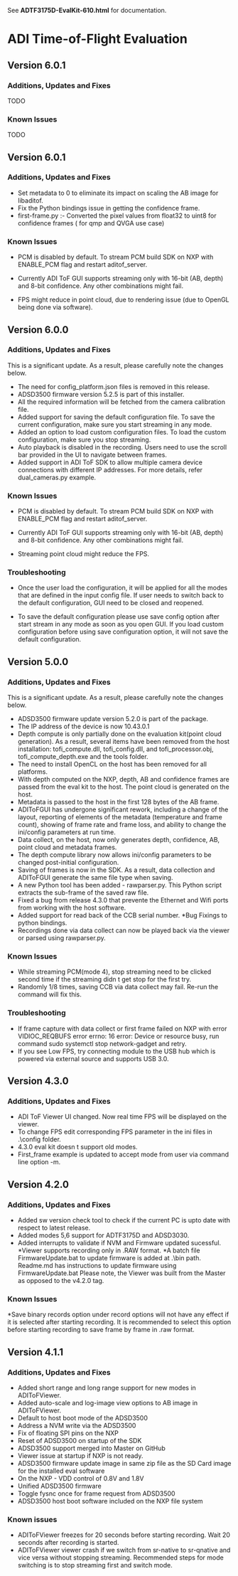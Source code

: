See **ADTF3175D-EvalKit-610.html** for documentation.

# ADI Time-of-Flight Evaluation

## Version 6.0.1

### Additions, Updates and Fixes

TODO

### Known Issues

TODO

## Version 6.0.1

### Additions, Updates and Fixes

* Set metadata to 0 to eliminate its impact on scaling the AB image for libaditof.
* Fix the Python bindings issue in getting the confidence frame.
* first-frame.py :- Converted the pixel values from float32 to uint8 for confidence frames ( for qmp and QVGA use case)

### Known Issues

* PCM is disabled by default. To stream PCM build SDK on NXP with ENABLE_PCM flag and restart aditof_server.

* Currently ADI ToF GUI supports streaming only with 16-bit (AB, depth) and 8-bit confidence. Any other combinations might fail.
* FPS might reduce in point cloud, due to rendering issue (due to OpenGL being done via software).

## Version 6.0.0

### Additions, Updates and Fixes

This is a significant update. As a result, please carefully note the changes below.

* The need for config_platform.json files is removed in this release.
* ADSD3500 firmware version 5.2.5 is part of this installer.
* All the required information will be fetched from the camera calibration file.
* Added support for saving the default configuration file. To save the current configuration, make sure you start streaming in any mode.
* Added an option to load custom configuration files. To load the custom configuration, make sure you stop streaming.
* Auto playback is disabled in the recording. Users need to use the scroll bar provided in the UI to navigate between frames.
* Added support in ADI ToF SDK to allow multiple camera device connections with different IP addresses. For more details, refer dual_cameras.py example.

### Known Issues

* PCM is disabled by default. To stream PCM build SDK on NXP with ENABLE_PCM flag and restart aditof_server.

* Currently ADI ToF GUI supports streaming only with 16-bit (AB, depth) and 8-bit confidence. Any other combinations might fail.

* Streaming point cloud might reduce the FPS.

### Troubleshooting


* Once the user load the configuration, it will be applied for all the modes that are defined in the input config file. If user needs to switch back to the default configuration, GUI need to be closed and reopened.

* To save the default configuration please use save config option after start stream in any mode as soon as you open GUI. If you load custom configuration before using save configuration option, it will not save the default configuration.


## Version 5.0.0

### Additions, Updates and Fixes

This is a significant update. As a result, please carefully note the changes below.

* ADSD3500 firmware update version 5.2.0 is part of the package.
* The IP address of the device is now 10.43.0.1
* Depth compute is only partially done on the evaluation kit(point cloud generation). As a result, several items have been removed from the host installation: tofi_compute.dll, tofi_config.dll, and tofi_processor.obj, tofi_compute_depth.exe and the tools folder.
* The need to install OpenCL on the host has been removed for all platforms.
* With depth computed on the NXP, depth, AB and confidence frames are passed from the eval kit to the host. The point cloud is generated on the host.
* Metadata is passed to the host in the first 128 bytes of the AB frame.
* ADIToFGUI has undergone significant rework, including a change of the layout, reporting of elements of the metadata (temperature and frame count), showing of frame rate and frame loss, and ability to change the ini/config parameters at run time.
* Data collect, on the host, now only generates depth, confidence, AB, point cloud and metadata frames.
* The depth compute library now allows ini/config parameters to be changed post-initial configuration.
* Saving of frames is now in the SDK. As a result, data collection and ADIToFGUI generate the same file type when saving.
* A new Python tool has been added - rawparser.py. This Python script extracts the sub-frame of the saved raw file.
* Fixed a bug from release 4.3.0 that prevente the Ethernet and Wifi ports from working with the host software.
* Added support for read back of the CCB serial number.
*Bug Fixings to python bindings.
* Recordings done via data collect can now be played back via the viewer or parsed using rawparser.py.

### Known Issues
* While streaming PCM(mode 4), stop streaming need to be clicked second time if the streaming didn t get stop for the first try.
* Randomly 1/8 times, saving CCB via data collect may fail. Re-run the command will fix this.

### Troubleshooting
* If frame capture with data collect or first frame failed on NXP with error VIDIOC_REQBUFS error errno: 16 error: Device or resource busy, run command  sudo systemctl stop network-gadget  and retry.
* If you see Low FPS, try connecting module to the USB hub which is powered via external source and supports USB 3.0.
 

## Version 4.3.0

### Additions, Updates and Fixes

* ADI ToF Viewer UI changed. Now real time FPS will be displayed on the viewer.
* To change FPS edit corresponding FPS parameter in the ini files in .\config folder.
* 4.3.0 eval kit doesn t support old modes.
* First_frame example is updated to accept mode from user via command line option -m.

## Version 4.2.0

### Additions, Updates and Fixes

* Added sw version check tool to check if the current PC is upto date with respect to latest release.
* Added modes 5,6 support for ADTF3175D and ADSD3030.
* Added interrupts to validate if NVM and Firmware updated sucessful.
*Viewer supports recording only in .RAW format.
*A batch file FirmwareUpdate.bat to update firmware is added at .\bin path. Readme.md has instructions to update firmware using FirmwareUpdate.bat
Please note, the Viewer was built from the Master as opposed to the v4.2.0 tag.

### Known Issues

*Save binary records option under record options will not have any effect if it is selected after starting recording. It is recommended to select this option before starting recording to save frame by frame in .raw format.

## Version 4.1.1

### Additions, Updates and Fixes

* Added short range and long range support for new modes in ADIToFViewer.
* Added auto-scale and log-image view options to AB image in ADIToFViewer.
* Default to host boot mode of the ADSD3500
* Address a NVM write via the ADSD3500
* Fix of floating SPI pins on the NXP
* Reset of ADSD3500 on startup of the SDK
* ADSD3500 support merged into Master on GitHub
* Viewer issue at startup if NXP is not ready.
* ADSD3500 firmware update image in same zip file as the SD Card image for the installed eval software
* On the NXP - VDD control of 0.8V and 1.8V
* Unified ADSD3500 firmware 
* Toggle fysnc once for frame request from ADSD3500
* ADSD3500 host boot software included on the NXP file system

### Known issues 
* ADIToFViewer freezes for 20 seconds before starting recording. Wait 20 seconds after recording is started.
* ADIToFViewer viewer crash if we switch from sr-native to sr-qnative and vice versa without stopping streaming. Recommended steps for mode switching is to stop streaming first and switch mode.
